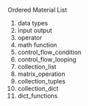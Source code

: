 Ordered Material List
1. data types
2. input output
3. operator
4. math function
5. control_flow_condition
6. control_flow_looping
7. collection_list
8. matrix_operation
9. collection_tuples
10. collection_dict
11. dict_functions